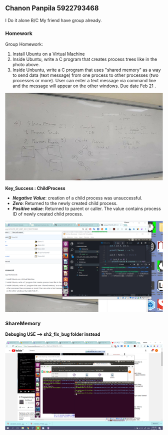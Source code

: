 ## Chanon Panpila 5922793468 
I Do it alone B/C My friend have group already.

### Homework

Group Homework:

1. Install Ubuntu on a Virtual Machine
2. Inside Ubuntu, write a C program that creates process trees like in the photo above.
3. Inside Unbuntu, write a C program that uses "shared memory" as a way to send data (text message) from one process to other processes (two processes or more). User can enter a text message via command line and the message will appear on the other windows.
   Due date Feb 21 .

![HW](./img/asg.jpg)


**Key_Success : ChildProcess**
- ***Negative Value***: creation of a child process was unsuccessful.
- ***Zero***: Returned to the newly created child process.
- ***Positive value***: Returned to parent or caller. The value contains process ID
  of newly created child process.

![HW](./img/ex1-2.png)



### ShareMemory 

**Debuging USE --> sh2_fix_bug folder instead**

![HW](./img/sharemem.png)